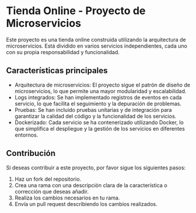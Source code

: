 # Tienda Online - Proyecto de Microservicios

Este proyecto es una tienda online construida utilizando la arquitectura de microservicios. Está dividido en varios servicios independientes, cada uno con su propia responsabilidad y funcionalidad.

## Características principales

- Arquitectura de microservicios: El proyecto sigue el patrón de diseño de microservicios, lo que permite una mayor modularidad y escalabilidad.
- Logs integrados: Se han implementado registros de eventos en cada servicio, lo que facilita el seguimiento y la depuración de problemas.
- Pruebas: Se han incluido pruebas unitarias y de integración para garantizar la calidad del código y la funcionalidad de los servicios.
- Dockerizado: Cada servicio se ha contenerizado utilizando Docker, lo que simplifica el despliegue y la gestión de los servicios en diferentes entornos.

## Contribución

Si deseas contribuir a este proyecto, por favor sigue los siguientes pasos:

1. Haz un fork del repositorio.
2. Crea una rama con una descripción clara de la característica o corrección que deseas añadir.
3. Realiza los cambios necesarios en tu rama.
4. Envía un pull request describiendo los cambios realizados.
